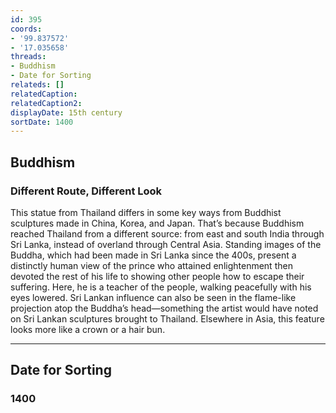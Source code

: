 ```yaml
---
id: 395
coords:
- '99.837572'
- '17.035658'
threads:
- Buddhism
- Date for Sorting
relateds: []
relatedCaption: 
relatedCaption2: 
displayDate: 15th century
sortDate: 1400
---
```


## Buddhism

### Different Route, Different Look

This statue from Thailand differs in some key ways from Buddhist sculptures made in China, Korea, and Japan. That’s because Buddhism reached Thailand from a different source: from east and south India through Sri Lanka, instead of overland through Central Asia. Standing images of the Buddha, which had been made in Sri Lanka since the 400s, present a distinctly human view of the prince who attained enlightenment then devoted the rest of his life to showing other people how to escape their suffering. Here, he is a teacher of the people, walking peacefully with his eyes lowered. Sri Lankan influence can also be seen in the flame-like projection atop the Buddha’s head—something the artist would have noted on Sri Lankan sculptures brought to Thailand. Elsewhere in Asia, this feature looks more like a crown or a hair bun.  

* * *

## Date for Sorting

### 1400
